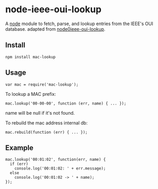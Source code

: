 node-ieee-oui-lookup
====================

A [node](http://nodejs.org)  module to fetch, parse, and lookup entries from the IEEE's OUI database. adapted from [node0ieee-oui-lookup](https://github.com/mrose17/node-ieee-oui-lookup).


Install
-------

    npm install mac-lookup

Usage
-----

    var mac = require('mac-lookup');

To lookup a MAC prefix:

    mac.lookup('00-00-00', function (err, name) { ... });

name will be null if it's not found.

To rebuild the mac address internal db:

    mac.rebuild(function (err) { ... });


Example
-------

    mac.lookup('00:01:02', function(err, name) {
      if (err)
        console.log('00:01:02: ' + err.message);
      else
        console.log('00:01:02 -> ' + name);
    });